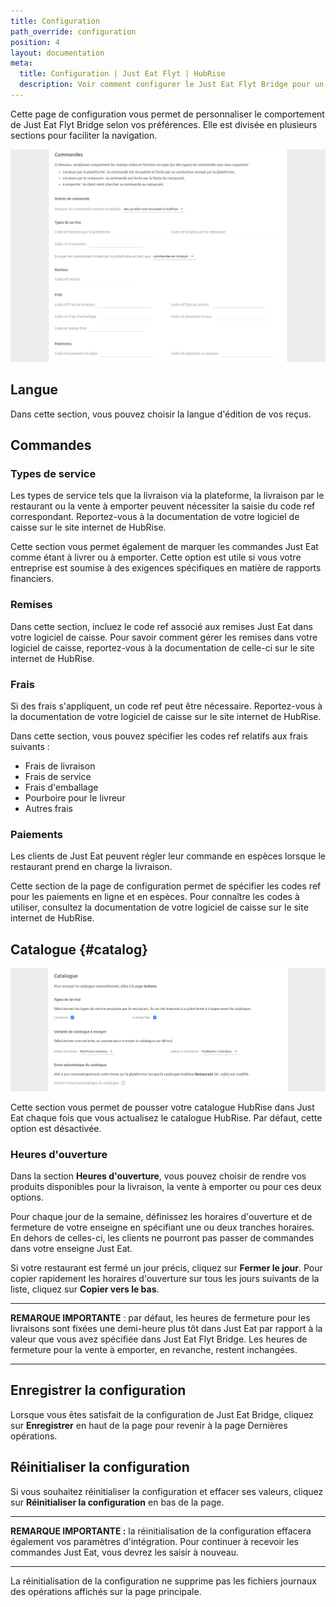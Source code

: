 ```yaml
---
title: Configuration
path_override: configuration
position: 4
layout: documentation
meta:
  title: Configuration | Just Eat Flyt | HubRise
  description: Voir comment configurer le Just Eat Flyt Bridge pour un fonctionnement optimal avec Just Eat et votre logiciel de caisse ou les autres applications connectées.
---
```


Cette page de configuration vous permet de personnaliser le comportement de Just Eat Flyt Bridge selon vos préférences. Elle est divisée en plusieurs sections pour faciliter la navigation.

![Page de configuration de Just Eat Flyt Bridge](./images/011-just-eat-configuration-page-orders.png)

## Langue

Dans cette section, vous pouvez choisir la langue d'édition de vos reçus.

## Commandes

### Types de service

Les types de service tels que la livraison via la plateforme, la livraison par le restaurant ou la vente à emporter peuvent nécessiter la saisie du code ref correspondant. Reportez-vous à la documentation de votre logiciel de caisse sur le site internet de HubRise.

Cette section vous permet également de marquer les commandes Just Eat comme étant à livrer ou à emporter. Cette option est utile si vous votre entreprise est soumise à des exigences spécifiques en matière de rapports financiers.

### Remises

Dans cette section, incluez le code ref associé aux remises Just Eat dans votre logiciel de caisse. Pour savoir comment gérer les remises dans votre logiciel de caisse, reportez-vous à la documentation de celle-ci sur le site internet de HubRise.

### Frais

Si des frais s'appliquent, un code ref peut être nécessaire. Reportez-vous à la documentation de votre logiciel de caisse sur le site internet de HubRise.

Dans cette section, vous pouvez spécifier les codes ref relatifs aux frais suivants :

- Frais de livraison
- Frais de service
- Frais d'emballage
- Pourboire pour le livreur
- Autres frais

### Paiements

Les clients de Just Eat peuvent régler leur commande en espèces lorsque le restaurant prend en charge la livraison.

Cette section de la page de configuration permet de spécifier les codes ref pour les paiements en ligne et en espèces. Pour connaître les codes à utiliser, consultez la documentation de votre logiciel de caisse sur le site internet de HubRise.

## Catalogue {#catalog}

![Page de configuration de Just Eat Flyt Bridge, section Catalogue](./images/012-just-eat-configuration-page-catalog.png)

Cette section vous permet de pousser votre catalogue HubRise dans Just Eat chaque fois que vous actualisez le catalogue HubRise. Par défaut, cette option est désactivée.

### Heures d'ouverture

Dans la section **Heures d'ouverture**, vous pouvez choisir de rendre vos produits disponibles pour la livraison, la vente à emporter ou pour ces deux options.

Pour chaque jour de la semaine, définissez les horaires d'ouverture et de fermeture de votre enseigne en spécifiant une ou deux tranches horaires. En dehors de celles-ci, les clients ne pourront pas passer de commandes dans votre enseigne Just Eat.

Si votre restaurant est fermé un jour précis, cliquez sur **Fermer le jour**. Pour copier rapidement les horaires d'ouverture sur tous les jours suivants de la liste, cliquez sur **Copier vers le bas**.

---

**REMARQUE IMPORTANTE** : par défaut, les heures de fermeture pour les livraisons sont fixées une demi-heure plus tôt dans Just Eat par rapport à la valeur que vous avez spécifiée dans Just Eat Flyt Bridge. Les heures de fermeture pour la vente à emporter, en revanche, restent inchangées.

---

## Enregistrer la configuration

Lorsque vous êtes satisfait de la configuration de Just Eat Bridge, cliquez sur **Enregistrer** en haut de la page pour revenir à la page Dernières opérations.

## Réinitialiser la configuration

Si vous souhaitez réinitialiser la configuration et effacer ses valeurs, cliquez sur **Réinitialiser la configuration** en bas de la page.

---

**REMARQUE IMPORTANTE :** la réinitialisation de la configuration effacera également vos paramètres d'intégration. Pour continuer à recevoir les commandes Just Eat, vous devrez les saisir à nouveau.

---

La réinitialisation de la configuration ne supprime pas les fichiers journaux des opérations affichés sur la page principale.

